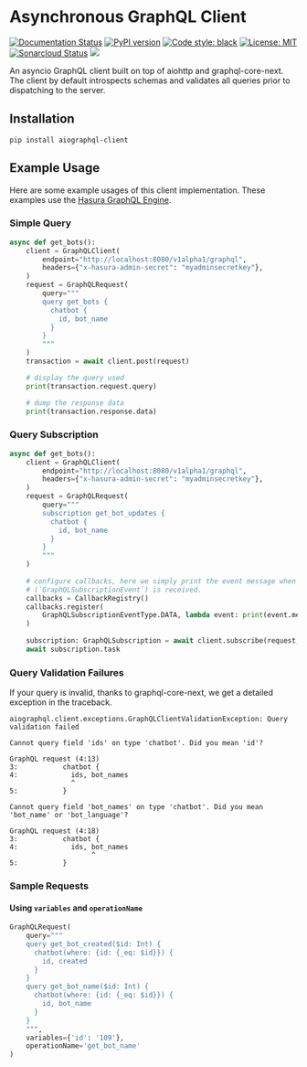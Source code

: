 # Asynchronous GraphQL Client
[![Documentation Status](https://readthedocs.org/projects/aiographql-client/badge/?version=latest)](https://aiographql-client.readthedocs.io/en/latest/?badge=latest)
[![PyPI version](https://badge.fury.io/py/aiographql-client.svg)](https://badge.fury.io/py/aiographql-client)
[![Code style: black](https://img.shields.io/badge/code%20style-black-000000.svg)](https://github.com/psf/black)
[![License: MIT](https://img.shields.io/badge/License-MIT-yellow.svg)](https://opensource.org/licenses/MIT)
[![Sonarcloud Status](https://sonarcloud.io/api/project_badges/measure?project=twyla-ai_aiographql-client&metric=alert_status)](https://sonarcloud.io/dashboard?id=twyla-ai_aiographql-client)
[![](https://github.com/twyla-ai/aiographql-client/workflows/Test%20Suite/badge.svg)](https://github.com/twyla-ai/aiographql-client/actions?query=workflow%3A%22Test+Suite%22)

An asyncio GraphQL client built on top of aiohttp and graphql-core-next. The client by default introspects schemas and validates all queries prior to dispatching to the server.

## Installation
`pip install aiographql-client`

## Example Usage
Here are some example usages of this client implementation. These examples use the [Hasura GraphQL Engine](https://hasura.io/).

### Simple Query
```py
async def get_bots():
    client = GraphQLClient(
        endpoint="http://localhost:8080/v1alpha1/graphql",
        headers={"x-hasura-admin-secret": "myadminsecretkey"},
    )
    request = GraphQLRequest(
        query="""
        query get_bots {
          chatbot {
            id, bot_name
          }
        }
        """
    )
    transaction = await client.post(request)

    # display the query used
    print(transaction.request.query)

    # dump the response data
    print(transaction.response.data)
```

### Query Subscription
```py
async def get_bots():
    client = GraphQLClient(
        endpoint="http://localhost:8080/v1alpha1/graphql",
        headers={"x-hasura-admin-secret": "myadminsecretkey"},
    )
    request = GraphQLRequest(
        query="""
        subscription get_bot_updates {
          chatbot {
            id, bot_name
          }
        }
        """
    )
    
    # configure callbacks, here we simply print the event message when a data event
    # (`GraphQLSubscriptionEvent`) is received.
    callbacks = CallbackRegistry()
    callbacks.register(
        GraphQLSubscriptionEventType.DATA, lambda event: print(event.message)
    )
    
    subscription: GraphQLSubscription = await client.subscribe(request, callbacks)
    await subscription.task
```

### Query Validation Failures
If your query is invalid, thanks to graphql-core-next, we get a detailed exception in the traceback.

```
aiographql.client.exceptions.GraphQLClientValidationException: Query validation failed

Cannot query field 'ids' on type 'chatbot'. Did you mean 'id'?

GraphQL request (4:13)
3:           chatbot {
4:             ids, bot_names
               ^
5:           }

Cannot query field 'bot_names' on type 'chatbot'. Did you mean 'bot_name' or 'bot_language'?

GraphQL request (4:18)
3:           chatbot {
4:             ids, bot_names
                    ^
5:           }

```

### Sample Requests
#### Using `variables` and `operationName`
```py
GraphQLRequest(
    query="""
    query get_bot_created($id: Int) {
      chatbot(where: {id: {_eq: $id}}) {
        id, created
      }
    }
    query get_bot_name($id: Int) {
      chatbot(where: {id: {_eq: $id}}) {
        id, bot_name
      }
    }
    """,
    variables={'id': '109'},
    operationName='get_bot_name'
)
```
